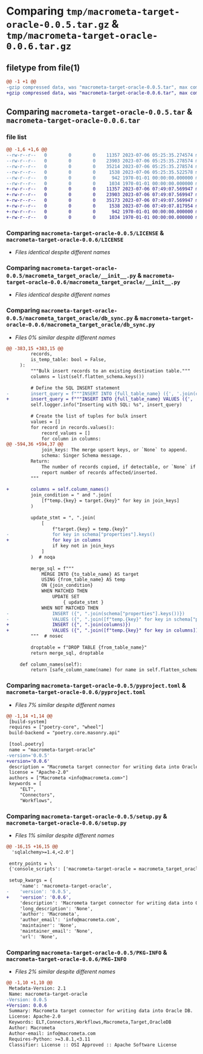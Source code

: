 # Comparing `tmp/macrometa-target-oracle-0.0.5.tar.gz` & `tmp/macrometa-target-oracle-0.0.6.tar.gz`

## filetype from file(1)

```diff
@@ -1 +1 @@
-gzip compressed data, was "macrometa-target-oracle-0.0.5.tar", max compression
+gzip compressed data, was "macrometa-target-oracle-0.0.6.tar", max compression
```

## Comparing `macrometa-target-oracle-0.0.5.tar` & `macrometa-target-oracle-0.0.6.tar`

### file list

```diff
@@ -1,6 +1,6 @@
--rw-r--r--   0        0        0    11357 2023-07-06 05:25:35.274574 macrometa-target-oracle-0.0.5/LICENSE
--rw-r--r--   0        0        0    23903 2023-07-06 05:25:35.278574 macrometa-target-oracle-0.0.5/macrometa_target_oracle/__init__.py
--rw-r--r--   0        0        0    35214 2023-07-06 05:25:35.278574 macrometa-target-oracle-0.0.5/macrometa_target_oracle/db_sync.py
--rw-r--r--   0        0        0     1538 2023-07-06 05:25:35.522578 macrometa-target-oracle-0.0.5/pyproject.toml
--rw-r--r--   0        0        0      942 1970-01-01 00:00:00.000000 macrometa-target-oracle-0.0.5/setup.py
--rw-r--r--   0        0        0     1034 1970-01-01 00:00:00.000000 macrometa-target-oracle-0.0.5/PKG-INFO
+-rw-r--r--   0        0        0    11357 2023-07-06 07:49:07.569947 macrometa-target-oracle-0.0.6/LICENSE
+-rw-r--r--   0        0        0    23903 2023-07-06 07:49:07.569947 macrometa-target-oracle-0.0.6/macrometa_target_oracle/__init__.py
+-rw-r--r--   0        0        0    35173 2023-07-06 07:49:07.569947 macrometa-target-oracle-0.0.6/macrometa_target_oracle/db_sync.py
+-rw-r--r--   0        0        0     1538 2023-07-06 07:49:07.817954 macrometa-target-oracle-0.0.6/pyproject.toml
+-rw-r--r--   0        0        0      942 1970-01-01 00:00:00.000000 macrometa-target-oracle-0.0.6/setup.py
+-rw-r--r--   0        0        0     1034 1970-01-01 00:00:00.000000 macrometa-target-oracle-0.0.6/PKG-INFO
```

### Comparing `macrometa-target-oracle-0.0.5/LICENSE` & `macrometa-target-oracle-0.0.6/LICENSE`

 * *Files identical despite different names*

### Comparing `macrometa-target-oracle-0.0.5/macrometa_target_oracle/__init__.py` & `macrometa-target-oracle-0.0.6/macrometa_target_oracle/__init__.py`

 * *Files identical despite different names*

### Comparing `macrometa-target-oracle-0.0.5/macrometa_target_oracle/db_sync.py` & `macrometa-target-oracle-0.0.6/macrometa_target_oracle/db_sync.py`

 * *Files 0% similar despite different names*

```diff
@@ -383,15 +383,15 @@
         records,
         is_temp_table: bool = False,
     ):
         """Bulk insert records to an existing destination table."""
         columns = list(self.flatten_schema.keys())
 
         # Define the SQL INSERT statement
-        insert_query = f"""INSERT INTO {full_table_name} ({', '.join(columns)}) VALUES ({', '.join([f":{column}" for column in columns])})"""
+        insert_query = f"""INSERT INTO {full_table_name} VALUES ({', '.join([f":{i+1}" for i in range(len(columns))])})"""
         self.logger.info("Inserting with SQL: %s", insert_query)
 
         # Create the list of tuples for bulk insert
         values = []
         for record in records.values():
             record_values = []
             for column in columns:
@@ -594,36 +594,37 @@
             join_keys: The merge upsert keys, or `None` to append.
             schema: Singer Schema message.
         Return:
             The number of records copied, if detectable, or `None` if the API does not
             report number of records affected/inserted.
         """
 
+        columns = self.column_names()
         join_condition = " and ".join(
             [f"temp.{key} = target.{key}" for key in join_keys]
         )
 
         update_stmt = ", ".join(
             [
                 f"target.{key} = temp.{key}"
-                for key in schema["properties"].keys()
+                for key in columns
                 if key not in join_keys
             ]
         )  # noqa
 
         merge_sql = f"""
             MERGE INTO {to_table_name} AS target
             USING {from_table_name} AS temp
             ON {join_condition}
             WHEN MATCHED THEN
                 UPDATE SET
                     { update_stmt }
             WHEN NOT MATCHED THEN
-                INSERT ({", ".join(schema["properties"].keys())})
-                VALUES ({", ".join([f"temp.{key}" for key in schema["properties"].keys()])});
+                INSERT ({", ".join(columns)})
+                VALUES ({", ".join([f"temp.{key}" for key in columns])});
         """  # nosec
 
         droptable = f"DROP TABLE {from_table_name}"
         return merge_sql, droptable
 
     def column_names(self):
         return [safe_column_name(name) for name in self.flatten_schema]
```

### Comparing `macrometa-target-oracle-0.0.5/pyproject.toml` & `macrometa-target-oracle-0.0.6/pyproject.toml`

 * *Files 7% similar despite different names*

```diff
@@ -1,14 +1,14 @@
 [build-system]
 requires = ["poetry-core", "wheel"]
 build-backend = "poetry.core.masonry.api"
 
 [tool.poetry]
 name = "macrometa-target-oracle"
-version='0.0.5'
+version='0.0.6'
 description = "Macrometa target connector for writing data into Oracle DB."
 license = "Apache-2.0"
 authors = ["Macrometa <info@macrometa.com>"]
 keywords = [
     "ELT",
     "Connectors",
     "Workflows",
```

### Comparing `macrometa-target-oracle-0.0.5/setup.py` & `macrometa-target-oracle-0.0.6/setup.py`

 * *Files 1% similar despite different names*

```diff
@@ -16,15 +16,15 @@
  'sqlalchemy>=1.4,<2.0']
 
 entry_points = \
 {'console_scripts': ['macrometa-target-oracle = macrometa_target_oracle:main']}
 
 setup_kwargs = {
     'name': 'macrometa-target-oracle',
-    'version': '0.0.5',
+    'version': '0.0.6',
     'description': 'Macrometa target connector for writing data into Oracle DB.',
     'long_description': 'None',
     'author': 'Macrometa',
     'author_email': 'info@macrometa.com',
     'maintainer': 'None',
     'maintainer_email': 'None',
     'url': 'None',
```

### Comparing `macrometa-target-oracle-0.0.5/PKG-INFO` & `macrometa-target-oracle-0.0.6/PKG-INFO`

 * *Files 2% similar despite different names*

```diff
@@ -1,10 +1,10 @@
 Metadata-Version: 2.1
 Name: macrometa-target-oracle
-Version: 0.0.5
+Version: 0.0.6
 Summary: Macrometa target connector for writing data into Oracle DB.
 License: Apache-2.0
 Keywords: ELT,Connectors,Workflows,Macrometa,Target,OracleDB
 Author: Macrometa
 Author-email: info@macrometa.com
 Requires-Python: >=3.8.1,<3.11
 Classifier: License :: OSI Approved :: Apache Software License
```

